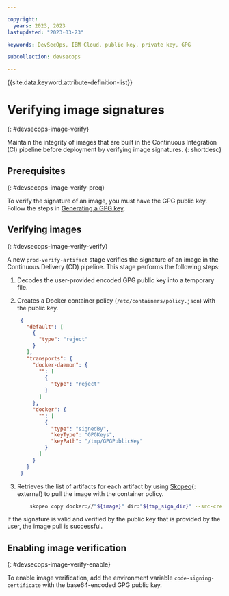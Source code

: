 ```yaml
---

copyright: 
  years: 2023, 2023
lastupdated: "2023-03-23"

keywords: DevSecOps, IBM Cloud, public key, private key, GPG

subcollection: devsecops

---
```


{{site.data.keyword.attribute-definition-list}}

# Verifying image signatures
{: #devsecops-image-verify}

Maintain the integrity of images that are built in the Continuous Integration (CI) pipeline before deployment by verifying image signatures.
{: shortdesc}

## Prerequisites
{: #devsecops-image-verify-preq}

To verify the signature of an image, you must have the GPG public key. Follow the steps in [Generating a GPG key](/docs/devsecops?topic=devsecops-devsecops-publickey).

## Verifying images
{: #devsecops-image-verify-verify}

A new `prod-verify-artifact` stage verifies the signature of an image in the Continuous Delivery (CD) pipeline. This stage performs the following steps:

1. Decodes the user-provided encoded GPG public key into a temporary file.
2. Creates a Docker container policy (`/etc/containers/policy.json`) with the public key.

   ```JSON
    {
      "default": [
        {
          "type": "reject"
        }
      ],
      "transports": {
        "docker-daemon": {
          "": [
            {
              "type": "reject"
            }
          ]
        },
        "docker": {
          "": [
            {
              "type": "signedBy",
              "keyType": "GPGKeys",
              "keyPath": "/tmp/GPGPublicKey"
            }
          ]
        }
      }
    }
   ```

3. Retrieves the list of artifacts for each artifact by using [Skopeo](https://github.com/containers/skopeo){: external} to pull the image with the container policy.  

    ```bash
        skopeo copy docker://"${image}" dir:"${tmp_sign_dir}" --src-creds iamapikey:"${ibmcloud_api_key}"
    ```  

If the signature is valid and verified by the public key that is provided by the user, the image pull is successful.

## Enabling image verification
{: #devsecops-image-verify-enable}

To enable image verification, add the environment variable `code-signing-certificate` with the base64-encoded GPG public key.
